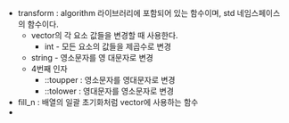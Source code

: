 - transform : algorithm 라이브러리에 포함되어 있는 함수이며, std 네임스페이스의 함수이다. 
	- vector의 각 요소 값들을 변경할 때 사용한다.
		- int - 모든 요소의 값들을 제곱수로 변경
	- string - 영소문자를 영 대문자로 변경
	- 4번째 인자
		- ::toupper : 영소문자를 영대문자로 변경
		- ::tolower : 영대문자를 영소문자로 변경
- fill_n : 배열의 일괄 초기화처럼 vector에 사용하는 함수
- 